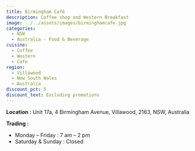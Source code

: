 ```yaml
---
title: Birmingham Café
description: Coffee shop and Western Breakfast
image: ../../assets/images/birminghamcafe.jpg
categories:
  - NSW
  - Australia - Food & Beverage
cuisine:
  - Coffee
  - Western
  - Cafe
region:
  - Villawood
  - New South Wales
  - Australia
discount_pct: 5
discount_text: Excluding promotions
---
```

**Location :** Unit 17a, 4 Birmingham Avenue, Villawood, 2163, NSW, Australia

**Trading :**

* Monday – Friday : 7 am – 2 pm
* Saturday & Sunday : Closed
